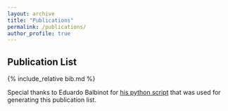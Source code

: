 ```yaml
---
layout: archive
title: "Publications"
permalink: /publications/
author_profile: true
---
```


## Publication List

{% include_relative bib.md %}



Special thanks to Eduardo Balbinot for [his python script](https://github.com/balbinot/balbinot.github.io/blob/master/md-generators/mkpublist.py) that was used for generating this publication list.

